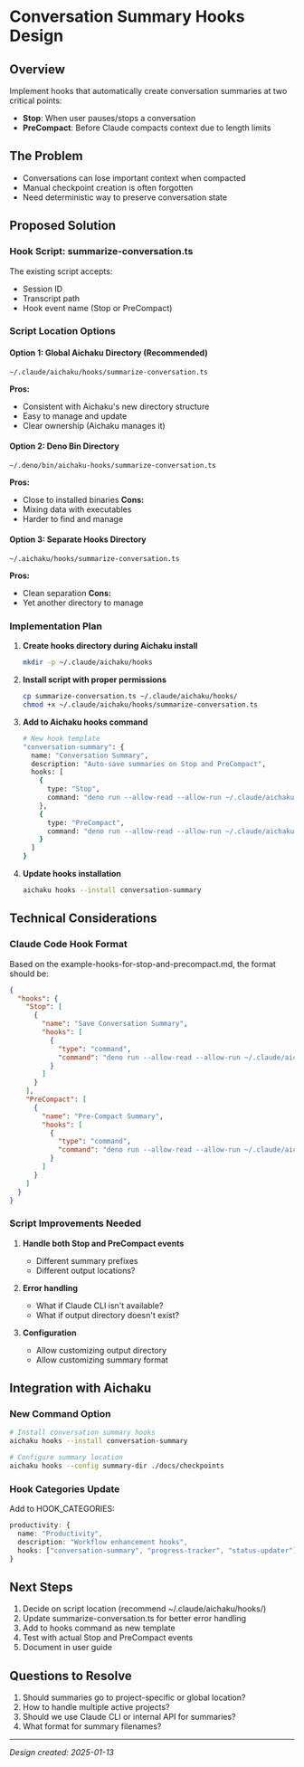 # Conversation Summary Hooks Design

## Overview

Implement hooks that automatically create conversation summaries at two critical
points:

- **Stop**: When user pauses/stops a conversation
- **PreCompact**: Before Claude compacts context due to length limits

## The Problem

- Conversations can lose important context when compacted
- Manual checkpoint creation is often forgotten
- Need deterministic way to preserve conversation state

## Proposed Solution

### Hook Script: summarize-conversation.ts

The existing script accepts:

- Session ID
- Transcript path
- Hook event name (Stop or PreCompact)

### Script Location Options

#### Option 1: Global Aichaku Directory (Recommended)

```
~/.claude/aichaku/hooks/summarize-conversation.ts
```

**Pros:**

- Consistent with Aichaku's new directory structure
- Easy to manage and update
- Clear ownership (Aichaku manages it)

#### Option 2: Deno Bin Directory

```
~/.deno/bin/aichaku-hooks/summarize-conversation.ts
```

**Pros:**

- Close to installed binaries **Cons:**
- Mixing data with executables
- Harder to find and manage

#### Option 3: Separate Hooks Directory

```
~/.aichaku/hooks/summarize-conversation.ts
```

**Pros:**

- Clean separation **Cons:**
- Yet another directory to manage

### Implementation Plan

1. **Create hooks directory during Aichaku install**
   ```bash
   mkdir -p ~/.claude/aichaku/hooks
   ```

2. **Install script with proper permissions**
   ```bash
   cp summarize-conversation.ts ~/.claude/aichaku/hooks/
   chmod +x ~/.claude/aichaku/hooks/summarize-conversation.ts
   ```

3. **Add to Aichaku hooks command**
   ```bash
   # New hook template
   "conversation-summary": {
     name: "Conversation Summary",
     description: "Auto-save summaries on Stop and PreCompact",
     hooks: [
       {
         type: "Stop",
         command: "deno run --allow-read --allow-run ~/.claude/aichaku/hooks/summarize-conversation.ts"
       },
       {
         type: "PreCompact", 
         command: "deno run --allow-read --allow-run ~/.claude/aichaku/hooks/summarize-conversation.ts"
       }
     ]
   }
   ```

4. **Update hooks installation**
   ```bash
   aichaku hooks --install conversation-summary
   ```

## Technical Considerations

### Claude Code Hook Format

Based on the example-hooks-for-stop-and-precompact.md, the format should be:

```json
{
  "hooks": {
    "Stop": [
      {
        "name": "Save Conversation Summary",
        "hooks": [
          {
            "type": "command",
            "command": "deno run --allow-read --allow-run ~/.claude/aichaku/hooks/summarize-conversation.ts"
          }
        ]
      }
    ],
    "PreCompact": [
      {
        "name": "Pre-Compact Summary",
        "hooks": [
          {
            "type": "command",
            "command": "deno run --allow-read --allow-run ~/.claude/aichaku/hooks/summarize-conversation.ts"
          }
        ]
      }
    ]
  }
}
```

### Script Improvements Needed

1. **Handle both Stop and PreCompact events**
   - Different summary prefixes
   - Different output locations?

2. **Error handling**
   - What if Claude CLI isn't available?
   - What if output directory doesn't exist?

3. **Configuration**
   - Allow customizing output directory
   - Allow customizing summary format

## Integration with Aichaku

### New Command Option

```bash
# Install conversation summary hooks
aichaku hooks --install conversation-summary

# Configure summary location
aichaku hooks --config summary-dir ./docs/checkpoints
```

### Hook Categories Update

Add to HOOK_CATEGORIES:

```typescript
productivity: {
  name: "Productivity",
  description: "Workflow enhancement hooks",
  hooks: ["conversation-summary", "progress-tracker", "status-updater"]
}
```

## Next Steps

1. Decide on script location (recommend ~/.claude/aichaku/hooks/)
2. Update summarize-conversation.ts for better error handling
3. Add to hooks command as new template
4. Test with actual Stop and PreCompact events
5. Document in user guide

## Questions to Resolve

1. Should summaries go to project-specific or global location?
2. How to handle multiple active projects?
3. Should we use Claude CLI or internal API for summaries?
4. What format for summary filenames?

---

_Design created: 2025-01-13_
